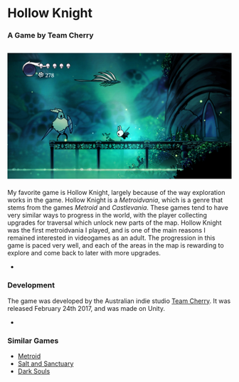 # Hollow Knight

### A Game by Team Cherry

![Hollow Knight!](MyFavoriteGameAssets/HollowKnightScreenshot.jpg)
-
My favorite game is Hollow Knight, largely because of the way exploration works in the game. Hollow Knight is a *Metroidvania*, which is a genre that stems from the games *Metroid* and *Castlevania*. These games tend to have very similar ways to progress in the world, with the player collecting upgrades for traversal which unlock new parts of the map. Hollow Knight was the first metroidvania I played, and is one of the main reasons I remained interested in videogames as an adult. The progression in this game is paced very well, and each of the areas in the map is rewarding to explore and come back to later with more upgrades.

-
### Development

The game was developed by the Australian indie studio [Team Cherry](https://www.teamcherry.com.au/). It was released February 24th 2017, and was made on Unity.

-

### Similar Games

- [Metroid](https://metroid.nintendo.com/)
- [Salt and Sanctuary](https://ska-studios.com/games/salt-and-sanctuary/)
- [Dark Souls](https://en.bandainamcoent.eu/dark-souls/dark-souls)

